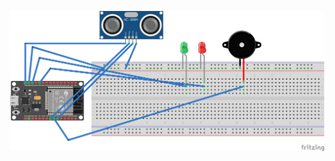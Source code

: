 ![circuit with buzzer, ultrasonic, led](https://github.com/AlifBrahim/pink-panther-doorbell-esp32/blob/main/Ultrasonic_Pink_Panther_Doorbell_bb.png?raw=true)
